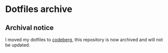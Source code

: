 # Dotfiles archive

## Archival notice

I moved my dotfiles to [codeberg](https://codeberg.org/ainmosni/dotfiles), this repository is now archived and will not be updated.
